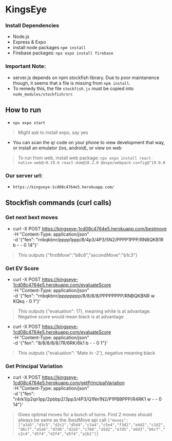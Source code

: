 # KingsEye

### Install Dependencies
- Node.js
- Express & Expo
- install node packages ```npm install```
- Firebase packages: ```npx expo install firebase```

### Important Note:
- server.js depends on npm stockfish library. Due to poor maintanence though, it seems that a file is missing from ```npm install```.
- To remedy this, the file ```stockfish.js``` must be copied into ```node_modules/stockfish/src```

## How to run
- ```npx expo start```
> Might ask to install expo, say yes
- You can scan the qr code on your phone to view development that way, or install an emulator (ios, android), or view on web
> To run from web, install web package: ```npx expo install react-native-web@~0.19.6 react-dom@18.2.0 @expo/webpack-config@^19.0.0```

### Our server url:
- ```https://kingseye-1cd08c4764e5.herokuapp.com/```

## Stockfish commands (curl calls)
### Get next bext moves
- curl -X POST https://kingseye-1cd08c4764e5.herokuapp.com/bestmove \
-H "Content-Type: application/json" \
-d '{"fen": "rnbqkbnr/pppp1ppp/8/4p3/4P3/5N2/PPPP1PPP/RNBQKB1R b - - 0 14"}'
> This outputs {"firstMove":"b8c6","secondMove":"b1c3"}
### Get EV Score
- curl -X POST https://kingseye-1cd08c4764e5.herokuapp.com/evaluateScore \
-H "Content-Type: application/json" \
-d '{"fen": "rnbqkbnr/pppppppp/8/8/8/8/PPPPPPPP/RNBQKBNR w KQkq - 0 1"}'
> This outputs {"evaluation": 17}, meaning white is at advantage. Negative score would mean black is at advantage

- curl -X POST https://kingseye-1cd08c4764e5.herokuapp.com/evaluateScore \
-H "Content-Type: application/json" \
-d '{"fen": "8/8/8/8/8/7R/6RK/6k1 b - - 0 1"}'
> This outputs {"evaluation": 'Mate in -2'}, negative meaning black

### Get Principal Variation
- curl -X POST https://kingseye-1cd08c4764e5.herokuapp.com/getPrincipalVariation \
-H "Content-Type: application/json" \
-d '{"fen": "r4rk1/p2qn1pp/2pbbp2/3pp3/4P3/Q1Nn1N2/P1PBBPPP/R4RK1 w - - 0 14"}'
> Gives optimal moves for a bunch of turns. First 2 moves should always be same as the /bestMove api call
```{"moves":["a3a5","d3c5","d2c1","d5d4","c3a4","c5e4","f3d2","e4d2","c1d2","d6c7","a5a6","d7d6","d2a5","c7b6","a5d2","e7d5","a6d3","b6c7","c2c4","d5f4","d2f4","e5f4","a1b1"]}```